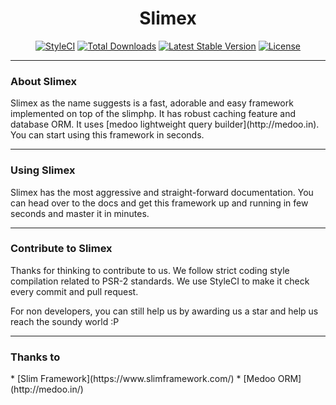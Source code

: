<h1 align="center">Slimex</h1>
<p align="center">
    <a href="https://styleci.io/repos/88024185"><img src="https://styleci.io/repos/88024185/shield?branch=master" alt="StyleCI"></a>
    <a href="https://packagist.org/packages/smarthacksop/slimex"><img src="https://poser.pugx.org/smarthacksop/slimex/d/total.svg" alt="Total Downloads"></a>
    <a href="https://packagist.org/packages/smarthacksop/slimex"><img src="https://poser.pugx.org/smarthacksop/slimex/v/stable.svg" alt="Latest Stable Version"></a>
    <a href="https://packagist.org/packages/smarthacksop/slimex"><img src="https://poser.pugx.org/smarthacksop/slimex/license.svg" alt="License"></a>
</p>
<hr>
<h3>About Slimex</h3>
Slimex as the name suggests is a fast, adorable and easy framework implemented on top of the slimphp. It has robust caching feature and database ORM. It uses [medoo lightweight query builder](http://medoo.in). You can start using this framework in seconds.
<hr>
<h3>Using Slimex</h3>
Slimex has the most aggressive and straight-forward documentation. You can head over to the docs and get this framework up and running in few seconds and master it in minutes.
<hr>
<h3>Contribute to Slimex</h3>
Thanks for thinking to contribute to us. We follow strict coding style compilation related to PSR-2 standards. We use StyleCI to make it check every commit and pull request.

For non developers, you can still help us by awarding us a star and help us reach the soundy world :P
<hr>
<h3>Thanks to</h3>
* [Slim Framework](https://www.slimframework.com/)
* [Medoo ORM](http://medoo.in/)